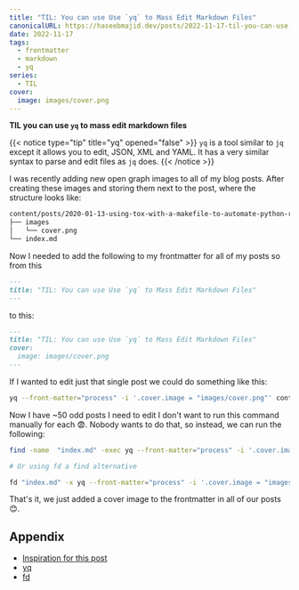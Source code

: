 ```yaml
---
title: "TIL: You can use Use `yq` to Mass Edit Markdown Files"
canonicalURL: https://haseebmajid.dev/posts/2022-11-17-til-you-can-use-yq-to-mass-edit-markdown-files/
date: 2022-11-17
tags:
  - frontmatter
  - markdown
  - yq
series:
  - TIL
cover:
  image: images/cover.png
---
```


**TIL you can use `yq` to mass edit markdown files**

{{< notice type="tip" title="yq" opened="false" >}}
`yq` is a tool similar to `jq` except it allows you to edit, JSON, XML and YAML.
It has a very similar syntax to parse and edit files as `jq` does.
{{< /notice >}}

I was recently adding new open graph images to all of my blog posts. After creating these images and storing them
next to the post, where the structure looks like:

```bash
content/posts/2020-01-13-using-tox-with-a-makefile-to-automate-python-related-tasks/
├── images
│   └── cover.png
└── index.md
```

Now I needed to add the following to my frontmatter for all of my posts so from this

```markdown
---
title: "TIL: You can use Use `yq` to Mass Edit Markdown Files"
---
```

to this:

```markdown
---
title: "TIL: You can use Use `yq` to Mass Edit Markdown Files"
cover:
  image: images/cover.png
---
```

If I wanted to edit just that single post we could do something like this:

```bash
yq --front-matter="process" -i '.cover.image = "images/cover.png"' content/posts/2020-01-13-using-tox-with-a-makefile-to-automate-python-related-tasks/index.md
```

Now I have ~50 odd posts I need to edit I don't want to run this command manually for each 😨.
Nobody wants to do that, so instead, we can run the following:

```bash
find -name  "index.md" -exec yq --front-matter="process" -i '.cover.image = "images/cover.png"' {} \;

# Or using fd a find alternative

fd "index.md" -x yq --front-matter="process" -i '.cover.image = "images/cover.png"'
```

That's it, we just added a cover image to the frontmatter in all of our posts 😊.

## Appendix

- [Inspiration for this post](https://roneo.org/en/hugo-edit-yaml-files-from-the-cli-with-yq/)
- [yq](https://github.com/mikefarah/yq)
- [fd](https://github.com/sharkdp/fd)